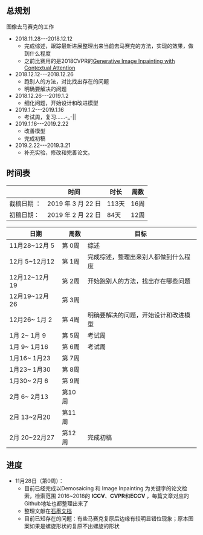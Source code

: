 ## 总规划

图像去马赛克的工作

- 2018.11.28---2018.12.12
  - 完成综述，跟踪最新进展整理出来当前去马赛克的方法，实现的效果，做到什么程度
  - 之前比赛用的是2018CVPR的[Generative Image Inpainting with Contextual Attention](https://arxiv.org/abs/1801.07892)
- 2018.12.12---2018.12.26
  - 跑别人的方法，对比找出存在的问题
  - 明确要解决的问题
- 2018.12.26---2019.1.2
  - 细化问题，开始设计和改进模型
- 2019.1.2---2019.1.16
  - 考试周，复习……-_-||
- 2019.1.16---2019.2.22
  - 改善模型
  - 完成初稿
- 2019.2.22---2019.3.21
  - 补充实验，修改和完善论文。


## 时间表
|         |       时间        |时长  |周数|
|---------|------------------|-----|----|
|截稿日期 ：| 2019 年 3 月 22 日|113天|16周|
|初稿日期： | 2019 年 2 月 22 日|84天 |12周|


|　日期　     |　周数 |              目标             |
|------------|------|-------------------------------|
|11月28~12月 5|第 0周| 综述                           |
|12月 5~12月12|第 1周| 完成综述，整理出来别人都做到什么程度|
|12月12~12月19|第 2周| 开始跑别人的方法，找出存在哪些问题|
|12月19~12月26|第 3周| 
|12月26~ 1月 2|第 4周| 明确要解决的问题，开始设计和改进模型
| 1月 2~ 1月 9|第 5周|考试周
| 1月 9~ 1月16|第 6周|考试周
| 1月16~ 1月23|第 7周|
| 1月23~ 1月30|第 8周|
| 1月30~ 2月 6|第 9周|
| 2月 6~ 2月13|第10周|
| 2月 13~2月20|第11周|
| 2月 20~22月27|第12周|完成初稿

## 进度

- 11月28日（第0周）：
    - 目前已经完成以Demosaicing 和 Image Inpainting 为关键字的论文检索，检索范围 2016~2018的 **ICCV**、**CVPR**和**ECCV** ，每篇文章对应的Github地址也都整理出来了
    - 整理文献在[石墨文档](https://shimo.im/docs/VLSdIXfLf9QU0M0P/)
    - 目前已知存在的问题：有些马赛克复原后边缘有较明显错位现象；原本图案如果是螺旋形状的复原不出螺旋的形状
